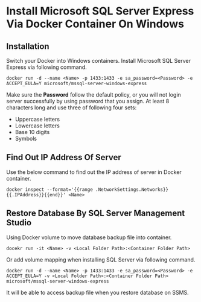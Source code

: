 # Install Microsoft SQL Server Express Via Docker Container On Windows
## Installation

Switch your Docker into Windows containers. Install Microsoft SQL Server Express via following command. 

```
docker run -d --name <Name> -p 1433:1433 -e sa_password=<Password> -e ACCEPT_EULA=Y microsoft/mssql-server-windows-express
```

Make sure the **Password** follow the default policy, or you will not login server successfully by using password that you assign. At least 8 characters long and use three of following four sets:

* Uppercase letters
* Lowercase letters
* Base 10 digits
* Symbols

## Find Out IP Address Of Server
Use the below command to find out the IP address of server in Docker container.
```
docker inspect --format='{{range .NetworkSettings.Networks}}{{.IPAddress}}{{end}}' <Name>
```

## Restore Database By SQL Server Management Studio
Using Docker volume to move database backup file into container. 
```
docekr run -it <Name> -v <Local Folder Path>:<Container Folder Path>
```
Or add volume mapping when installing SQL Server via following command. 
```
docker run -d --name <Name> -p 1433:1433 -e sa_password=<Password> -e ACCEPT_EULA=Y -v <Local Folder Path>:<Container Folder Path> microsoft/mssql-server-windows-express
```
It will be able to access backup file when you restore database on SSMS.
